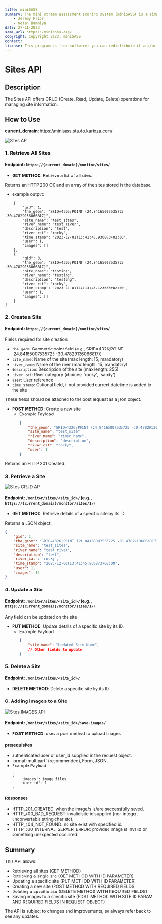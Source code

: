 ```yaml
---
title: miniSASS
summary: The mini stream assessment scoring system (miniSASS) is a simple and accessible citizen science tool for monitoring the water quality and health of stream and river systems. You collect a sample of aquatic macroinvertebrates (small, but large enough to see animals with no internal skeletons) from a site in a stream or river. The community of these aquatic macroinvertebrates present then tells you about the water quality and health of the stream or river based on the concept that different groups of aquatic macroinvertebrates have different tolerances and sensitivities to disturbance and pollution.
    - Jeremy Prior
    - Ketan Bamniya
date: 27-11-2023
some_url: https://minisass.org/
copyright: Copyright 2023, miniSASS
contact:
license: This program is free software; you can redistribute it and/or modify it under the terms of the GNU Affero General Public License as published by the Free Software Foundation; either version 3 of the License, or (at your option) any later version.
---
```


# Sites API

## Description

The Sites API offers CRUD (Create, Read, Update, Delete) operations for managing site information.

## How to Use

**current_domain**: https://minisass.sta.do.kartoza.com/

![Sites API](./img/sites_api.png)

### 1. Retrieve All Sites

#### Endpoint: `https://{current_domain}/monitor/sites/`

- **GET METHOD**: Retrieve a list of all sites.

Returns an HTTP 200 OK and an array of the sites stored in the database.
- example output:
```[
    {
        "gid": 1,
        "the_geom": "SRID=4326;POINT (24.84165007535725 -30.47829136066817)",
        "site_name": "test_sites",
        "river_name": "test_river",
        "description": "test",
        "river_cat": "rocky",
        "time_stamp": "2023-12-01T13:41:45.930873+02:00",
        "user": 1,
        "images": []
    },
    {
        "gid": 3,
        "the_geom": "SRID=4326;POINT (24.84165007535725 -30.47829136066817)",
        "site_name": "testing",
        "river_name": "testing",
        "description": "testing",
        "river_cat": "rocky",
        "time_stamp": "2023-12-01T14:13:46.123655+02:00",
        "user": 1,
        "images": []
    }
]
```

### 2. Create a Site

#### Endpoint: `https://{current_domain}/monitor/sites/`

Fields required for site creation:
- `the_geom`: Geometric point field (e.g., SRID=4326;POINT (24.84165007535725 -30.47829136066817))
- `site_name`: Name of the site (max length: 15, mandatory)
- `river_name`: Name of the river (max length: 15, mandatory)
- `description`: Description of the site (max length: 255)
- `river_cat`: River category (choices: 'rocky', 'sandy')
- `user`: User reference
- `time_stamp`: Optional field, if not provided current datetime is added to the site

These fields should be attached to the post request as a json object.
- **POST METHOD**: Create a new site.
  - Example Payload:
    ```json
    {
        "the_geom": "SRID=4326;POINT (24.84165007535725 -30.47829136066817)",
        "site_name": "test_site",
        "river_name": "river_name",
        "description": "description",
        "river_cat": "rocky",
        "user": 1
    }
    ```

Returns an HTTP 201 Created.

### 3. Retrieve a Site

![Sites CRUD API](./img/site_crud_api.png)

#### Endpoint: `/monitor/sites/<site_id>/` (e.g., `https://{current_domain}/monitor/sites/1/`)

- **GET METHOD**: Retrieve details of a specific site by its ID.

Returns a JSON object:
```json
{
    "gid": 1,
    "the_geom": "SRID=4326;POINT (24.84165007535725 -30.47829136066817)",
    "site_name": "test_sites",
    "river_name": "test_river",
    "description": "test",
    "river_cat": "rocky",
    "time_stamp": "2023-12-01T13:41:45.930873+02:00",
    "user": 1,
    "images": []
}
```


### 4. Update a Site

#### Endpoint: `/monitor/sites/<site_id>/` (e.g., `https://{current_domain}/monitor/sites/1/`)

Any field can be updated on the site

- **PUT METHOD**: Update details of a specific site by its ID.
  - Example Payload:
    ```json
    {
        "site_name": "Updated Site Name",
        // Other fields to update
    }
    ```

### 5. Delete a Site

#### Endpoint: `/monitor/sites/<site_id>/`

- **DELETE METHOD**: Delete a specific site by its ID.

### 6. Adding images to a Site

![Sites IMAGES API](./img/save_site_images.png)

#### Endpoint: `/monitor/sites/<site_id>/save-images/`

- **POST METHOD**: uses a post method to upload images.
  
#### prerequisites
  - authenticated user or user_id supplied in the request object.
  - format:'multipart' (recommended), Form, JSON.
  - Example Payload:
    ```
    {
        'images': image_files,
        'user_id': 1
    }
    ```

#### Responses
  - HTTP_201_CREATED: when the image/s is/are successfully saved.
  - HTTP_400_BAD_REQUEST: invalid site id supplied (non integer, unconvertable string char etc).
  - HTTP_404_NOT_FOUND: no site exist with specified id.
  - HTTP_500_INTERNAL_SERVER_ERROR: provided image is invalid or something unexpected occurred.


## Summary

This API allows:
- Retrieving all sites (GET METHOD)
- Retrieving a single site (GET METHOD WITH ID PARAMETER)
- Updating a specific site (PUT METHOD WITH ID PARAMETER)
- Creating a new site (POST METHOD WITH REQUIRED FIELDS)
- Deleting a specific site (DELETE METHOD WITH REQUIRED FIELDS)
- Saving images to a specific site (POST METHOD WITH SITE ID PARAM AND REQUIRED FIELDS IN REQUEST OBJECT)

The API is subject to changes and improvements, so always refer back to see any updates.
